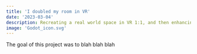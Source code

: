 ```yaml
---
title: 'I doubled my room in VR'
date: '2023-03-04'
description: Recreating a real world space in VR 1:1, and then enhancing it
image: 'Godot_icon.svg'
---
```


The goal of this project was to blah blah blah
